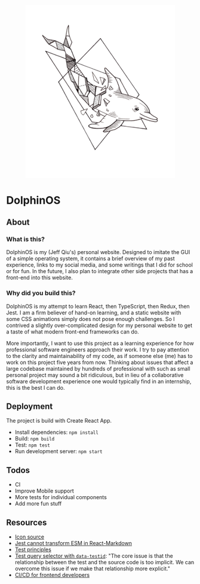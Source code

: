 <div align="center">
<img width="400" src="https://github.com/jzfqiu/DolphinOS/raw/main/src/assets/geometric-dolphin-clear.png" alt="Geometric Dolphin" />
</div>

# DolphinOS

## About

### What is this?

DolphinOS is my (Jeff Qiu's) personal website. Designed to imitate the GUI of a simple operating system, it contains a brief overview of my past experience, links to my social media, and some writings that I did for school or for fun. In the future, I also plan to integrate other side projects that has a front-end into this website.  

### Why did you build this?

DolphinOS is my attempt to learn React, then TypeScript, then Redux, then Jest. I am a firm believer of hand-on learning, and a static website with some CSS animations simply does not pose enough challenges. So I contrived a slightly over-complicated design for my personal website to get a taste of what modern front-end frameworks can do.

More importantly, I want to use this project as a learning experience for how professional software engineers approach their work. I try to pay attention to the clarity and maintainability of my code, as if someone else (me) has to work on this project five years from now. Thinking about issues that affect a large codebase maintained by hundreds of professional with such as small personal project may sound a bit ridiculous, but in lieu of a collaborative software development experience one would typically find in an internship, this is the best I can do.

## Deployment

The project is build with Create React App.

- Install dependencies: `npm install`
- Build: `npm build`
- Test: `npm test`
- Run development server: `npm start`

## Todos

- CI
- Improve Mobile support
- More tests for individual components
- Add more fun stuff

## Resources

- [Icon source](https://www.flaticon.com/packs/technology-icon-collection/)
- [Jest cannot transform ESM in React-Markdown](https://github.com/facebook/create-react-app/issues/11946)
- [Test principles](https://kentcdodds.com/blog/write-tests)
- [Test query selector with `data-testid`](https://kentcdodds.com/blog/making-your-ui-tests-resilient-to-change): "The core issue is that the relationship between the test and the source code is too implicit. We can overcome this issue if we make that relationship more explicit." 
- [CI/CD for frontend developers](https://blog.maximeheckel.com/posts/guide-to-cicd-for-frontend-developers/)